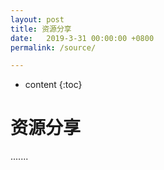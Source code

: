 ```yaml
---
layout: post
title: 资源分享
date:   2019-3-31 00:00:00 +0800
permalink: /source/

---
```


* content
{:toc}

资源分享
=====================

.......